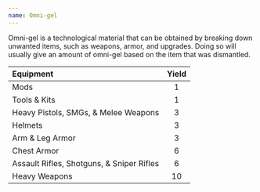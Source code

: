 ```yaml
---
name: Omni-gel
---
```

Omni-gel is a technological material that can be obtained by breaking down unwanted items, such as weapons, armor, and
upgrades. Doing so will usually give an amount of omni-gel based on the item that was dismantled.

|Equipment|Yield|
|:---|:---:|
|Mods|1|
|Tools & Kits|1|
|Heavy Pistols, SMGs, & Melee Weapons|3|
|Helmets|3|
|Arm & Leg Armor|3|
|Chest Armor|6|
|Assault Rifles, Shotguns, & Sniper Rifles|6|
|Heavy Weapons|10|
